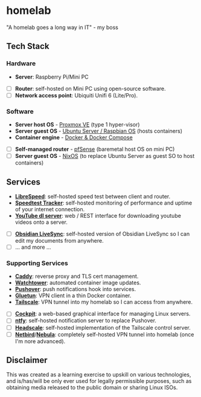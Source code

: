 # homelab

"A homelab goes a long way in IT" - my boss

## Tech Stack

### Hardware

-   **Server**: Raspberry Pi/Mini PC
-   [ ] **Router**: self-hosted on Mini PC using open-source software.
-   [ ] **Network access point**: Ubiquiti Unifi 6 (Lite/Pro).

### Software

-   **Server host OS** - [Proxmox VE](https://proxmox.com/en/) (type 1 hyper-visor)
-   **Server guest OS** - [Ubuntu Server / Raspbian OS](https://ubuntu.com/download/server) (hosts containers)
-   **Container engine** - [Docker & Docker Compose](https://www.docker.com/)
-   [ ] **Self-managed router** - [pfSense](https://www.pfsense.org/) (baremetal host OS on mini PC)
-   [ ] **Server guest OS** - [NixOS](https://nixos.org/) (to replace Ubuntu Server as guest SO to host containers)

## Services

-   [**LibreSpeed**](https://github.com/librespeed/speedtest): self-hosted speed test between client and router. 
-   [**Speedtest Tracker**](https://docs.speedtest-tracker.dev/): self-hosted monitoring of performance and uptime of your internet connection.
-   [**YouTube dl server**](https://github.com/nbr23/youtube-dl-server): web / REST interface for downloading youtube videos onto a server.
-   [ ] [**Obsidian LiveSync**](https://github.com/vrtmrz/obsidian-livesync): self-hosted version of Obsidian LiveSync so I can edit my documents from anywhere.
-   [ ] ... and more ...

### Supporting Services

-   [**Caddy**](https://caddyserver.com/): reverse proxy and TLS cert management.
-   [**Watchtower**](https://github.com/containrrr/watchtower): automated container image updates.
-   [**Pushover**](https://pushover.net/): push notifications hook into services.
-   [**Gluetun**](https://github.com/qdm12/gluetun): VPN client in a thin Docker container.
-   [**Tailscale**](https://tailscale.com/): VPN tunnel into my homelab so I can access from anywhere.
-   [ ] [**Cockpit**](https://cockpit-project.org/): a web-based graphical interface for managing Linux servers.
-   [ ] [**ntfy**](https://ntfy.sh/): self-hosted notification server to replace Pushover.
-   [ ] [**Headscale**](https://github.com/juanfont/headscale): self-hosted implementation of the Tailscale control server.
-   [ ] [**Netbird**](https://netbird.io/)/[**Nebula**](https://nebula.defined.net/docs/): completely self-hosted VPN tunnel into homelab (once I'm nore advanced).

## Disclaimer

This was created as a learning exercise to upskill on various technologies, and is/has/will be only ever used for legally permissible purposes, such as obtaining media released to the public domain or sharing Linux ISOs.

